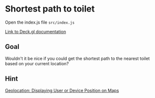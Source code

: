 # Shortest path to toilet

Open the index.js file `src/index.js`

[Link to Deck.gl documentation](https://deck.gl/#/documentation/submodule-api-reference/deckgl-google-maps/google-maps-overlay?section=constructor)

## Goal
Wouldn't it be nice if you could get the shortest path to the nearest toilet based on your current location?

## Hint

[Geolocation: Displaying User or Device Position on Maps](https://developers.google.com/maps/documentation/javascript/geolocation)
